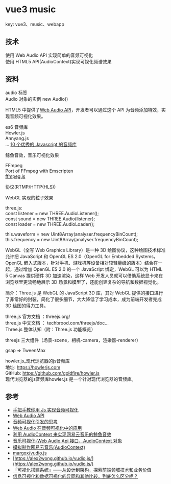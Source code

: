 # vue3 music

key: vue3、music、webapp  

## 技术

使用 Web Audio API 实现简单的音频可视化    
使用 HTML5 API(AudioContext)实现可视化频谱效果

## 资料

audio 标签    
Audio 对象的实例 new Audio()  

HTML5 中提供了[Web Audio API](https://developer.mozilla.org/zh-CN/docs/Web/API/Web_Audio_API)，开发者可以通过这个 API 为音频添加特效，实现音频可视化效果。

es6 音频库   
Howler.js   
Annyang.js  
...
[10 个优秀的 Javascript 的音频库](https://blog.csdn.net/u012612399/article/details/50071801)

鲸鱼音效，音乐可视化效果

FFmpeg   
Port of FFmpeg with Emscripten   
[ffmpeg.js](https://github.com/Kagami/ffmpeg.js)

协议(RTMP/HTTP(HLS))

WebGL 实现的粒子效果

three.js:    
const listener = new THREE.AudioListener();   
const sound = new THREE.Audio(listener);  
const loader = new THREE.AudioLoader();   

this.waveform = new Uint8Array(analyser.frequencyBinCount);  
this.frequency = new Uint8Array(analyser.frequencyBinCount);

WebGL（全写 Web Graphics Library）是一种 3D 绘图协议，这种绘图技术标准允许把 JavaScript 和 OpenGL ES 2.0（OpenGL for Embedded Systems，OpenGL   嵌入式版本，针对手机、游戏机等设备相对较轻量级的版本）结合在一起，通过增加 OpenGL ES 2.0 的一个 JavaScript 绑定，WebGL 可以为 HTML 5 Canvas 提供硬件 3D 加速渲染，这样 Web 开发人员就可以借助系统显卡来在浏览器里更流畅地展示 3D 场景和模型了，还能创建复杂的导航和数据视觉化。

简介：Three.js 是 WebGL 的 JavaScript 3D 库，其对 WebGL 提供的接口进行了非常好的封装，简化了很多细节，大大降低了学习成本，成为前端开发者完成 3D 绘图的得力工具。

three.js 官方文档 ：threejs.org/  
three.js 中文文档 ： techbrood.com/threejs/doc…  
Three.js 整体认知（附：Three.js 功能概览）  

threejs 三大组件（场景-scene，相机-camera，渲染器-renderer）

gsap => TweenMax  


howler.js_现代浏览器的js音频库   
地址: https://howlerjs.com    
GitHub: https://github.com/goldfire/howler.js  
现代浏览器的js音频库howler.js 是一个针对现代浏览器的音频库。

## 参考

- [手把手教你用 Js 实现音频可视化](https://www.jianshu.com/p/7c4f58ee8972)
- [Web Audio API](https://developer.mozilla.org/zh-CN/docs/Web/API/Web_Audio_API)
- [音频可视化引发的思考](https://www.jianshu.com/p/002d83bd98a3)
- [Web Audio 在音频可视化中的应用](https://segmentfault.com/a/1190000020498421)
- [利用 AudioContext 来实现网易云音乐的鲸鱼音效](https://segmentfault.com/a/1190000017090438)
- [音乐可视化-Web Audio Api 接口，AudioContext 对象](https://baijiahao.baidu.com/s?id=1624606995991147075&wfr=spider&for=pc)
- [模拟制作网易云音乐(AudioContext)](https://www.cnblogs.com/rynxiao/p/7798419.html)
- [margox/vudio.js](https://github.com/margox/vudio.js)
- [https://alex2wong.github.io/vudio.js/](https://alex2wong.github.io/vudio.js/)
- [「可视化搭建系统」——从设计到架构，探索前端领域技术和业务价值](https://zhuanlan.zhihu.com/p/164558106)
- [信息可视化和数据可视化的异同和其他比较，到底怎么区分呢？](https://www.zhihu.com/question/46534447/answer/1381420558)

